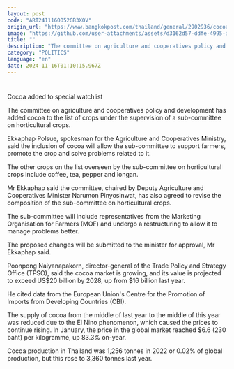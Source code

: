 ```yaml
---
layout: post
code: "ART2411160052GB3XOV"
origin_url: "https://www.bangkokpost.com/thailand/general/2902936/cocoa-added-to-special-watchlist"
image: "https://github.com/user-attachments/assets/d3162d57-ddfe-4995-ae1d-02e8281b1fb6"
title: ""
description: "The committee on agriculture and cooperatives policy and development has added cocoa to the list of crops under the supervision of a sub-committee on horticultural crops."
category: "POLITICS"
language: "en"
date: 2024-11-16T01:10:15.967Z
---
```


# 

Cocoa added to special watchlist

The committee on agriculture and cooperatives policy and development has added cocoa to the list of crops under the supervision of a sub-committee on horticultural crops.

Ekkaphap Polsue, spokesman for the Agriculture and Cooperatives Ministry, said the inclusion of cocoa will allow the sub-committee to support farmers, promote the crop and solve problems related to it.

The other crops on the list overseen by the sub-committee on horticultural crops include coffee, tea, pepper and longan.

Mr Ekkaphap said the committee, chaired by Deputy Agriculture and Cooperatives Minister Narumon Pinyosinwat, has also agreed to revise the composition of the sub-committee on horticultural crops.

The sub-committee will include representatives from the Marketing Organisation for Farmers (MOF) and undergo a restructuring to allow it to manage problems better.

The proposed changes will be submitted to the minister for approval, Mr Ekkaphap said.

Poonpong Naiyanapakorn, director-general of the Trade Policy and Strategy Office (TPSO), said the cocoa market is growing, and its value is projected to exceed US$20 billion by 2028, up from $16 billion last year.

He cited data from the European Union's Centre for the Promotion of Imports from Developing Countries (CBI).

The supply of cocoa from the middle of last year to the middle of this year was reduced due to the El Nino phenomenon, which caused the prices to continue rising. In January, the price in the global market reached $6.6 (230 baht) per kilogramme, up 83.3% on-year.

Cocoa production in Thailand was 1,256 tonnes in 2022 or 0.02% of global production, but this rose to 3,360 tonnes last year.